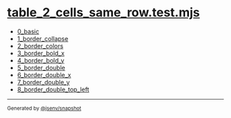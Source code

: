 # [table_2_cells_same_row.test.mjs](../table_2_cells_same_row.test.mjs)


- [0_basic](0_basic/0_basic.md)
- [1_border_collapse](1_border_collapse/1_border_collapse.md)
- [2_border_colors](2_border_colors/2_border_colors.md)
- [3_border_bold_x](3_border_bold_x/3_border_bold_x.md)
- [4_border_bold_y](4_border_bold_y/4_border_bold_y.md)
- [5_border_double](5_border_double/5_border_double.md)
- [6_border_double_x](6_border_double_x/6_border_double_x.md)
- [7_border_double_y](7_border_double_y/7_border_double_y.md)
- [8_border_double_top_left](8_border_double_top_left/8_border_double_top_left.md)

---

<sub>
  Generated by <a href="https://github.com/jsenv/core/tree/main/packages/tooling/snapshot">@jsenv/snapshot</a>
</sub>
